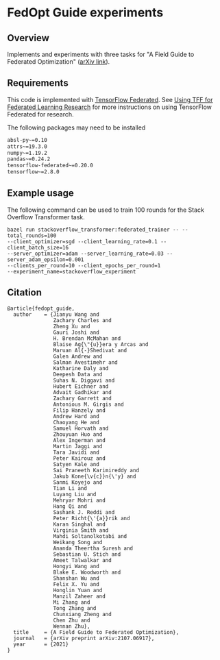 # FedOpt Guide experiments

## Overview

Implements and experiments with three tasks for "A Field Guide to Federated
Optimization" ([arXiv link](https://arxiv.org/abs/2107.06917)).

## Requirements

This code is implemented with
[TensorFlow Federated](https://www.tensorflow.org/federated). See
[Using TFF for Federated Learning Research](https://www.tensorflow.org/federated/tff_for_research)
for more instructions on using TensorFlow Federated for research.

The following packages may need to be installed

<!-- mdformat off (multiple lines of small code piece) -->

```bash
absl-py~=0.10
attrs~=19.3.0
numpy~=1.19.2
pandas~=0.24.2
tensorflow-federated~=0.20.0
tensorflow~=2.8.0
```

<!-- mdformat on -->

## Example usage

The following command can be used to train 100 rounds for the Stack Overflow
Transformer task.

```
bazel run stackoverflow_transformer:federated_trainer -- --total_rounds=100
--client_optimizer=sgd --client_learning_rate=0.1 --client_batch_size=16
--server_optimizer=adam --server_learning_rate=0.03 --server_adam_epsilon=0.001
--clients_per_round=10 --client_epochs_per_round=1
--experiment_name=stackoverflow_experiment
```

## Citation

```
@article{fedopt_guide,
  author    = {Jianyu Wang and
               Zachary Charles and
               Zheng Xu and
               Gauri Joshi and
               H. Brendan McMahan and
               Blaise Ag{\"{u}}era y Arcas and
               Maruan Al{-}Shedivat and
               Galen Andrew and
               Salman Avestimehr and
               Katharine Daly and
               Deepesh Data and
               Suhas N. Diggavi and
               Hubert Eichner and
               Advait Gadhikar and
               Zachary Garrett and
               Antonious M. Girgis and
               Filip Hanzely and
               Andrew Hard and
               Chaoyang He and
               Samuel Horvath and
               Zhouyuan Huo and
               Alex Ingerman and
               Martin Jaggi and
               Tara Javidi and
               Peter Kairouz and
               Satyen Kale and
               Sai Praneeth Karimireddy and
               Jakub Kone{\v{c}}n{\'y} and
               Sanmi Koyejo and
               Tian Li and
               Luyang Liu and
               Mehryar Mohri and
               Hang Qi and
               Sashank J. Reddi and
               Peter Richt{\'{a}}rik and
               Karan Singhal and
               Virginia Smith and
               Mahdi Soltanolkotabi and
               Weikang Song and
               Ananda Theertha Suresh and
               Sebastian U. Stich and
               Ameet Talwalkar and
               Hongyi Wang and
               Blake E. Woodworth and
               Shanshan Wu and
               Felix X. Yu and
               Honglin Yuan and
               Manzil Zaheer and
               Mi Zhang and
               Tong Zhang and
               Chunxiang Zheng and
               Chen Zhu and
               Wennan Zhu},
  title     = {A Field Guide to Federated Optimization},
  journal   = {arXiv preprint arXiv:2107.06917},
  year      = {2021}
}
```
